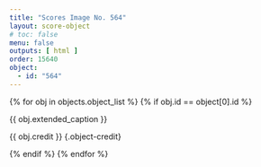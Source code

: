 ```yaml
---
title: "Scores Image No. 564"
layout: score-object
# toc: false
menu: false
outputs: [ html ]
order: 15640
object:
  - id: "564"
---
```


{% for obj in objects.object_list %}
{% if obj.id == object[0].id %}

{{ obj.extended_caption }}

{{ obj.credit }} {.object-credit}

{% endif %}
{% endfor %}
